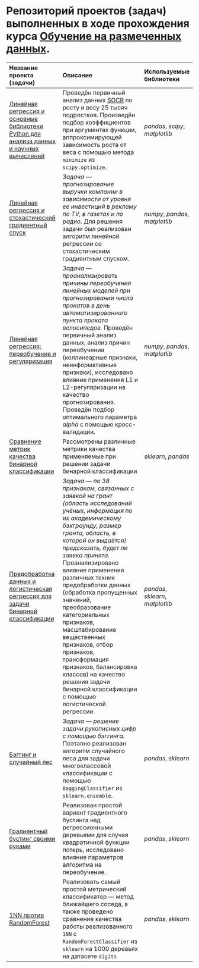 # Репозиторий проектов (задач) выполненных в ходе прохождения курса [Обучение на размеченных данных](https://www.coursera.org/learn/supervised-learning?specialization=machine-learning-data-analysis).

| Название проекта (задачи) | Описание | Используемые библиотеки | 
| :---------------------- | :---------------------- | :---------------------- |
| [Линейная регрессия и основные библиотеки Python для анализа данных и научных вычислений]()|Проведён первичный анализ данных [SOCR](http://wiki.stat.ucla.edu/socr/index.php/SOCR_Data_Dinov_020108_HeightsWeights) по росту и весу 25 тысяч подростков. Произведён подбор коэффициентов при аргументах функции, аппроксимирующей зависимость роста от веса с помощью метода `minimize` из `scipy.optimize`.| *pandas*, *scipy*, *matplotlib*|
|[Линейная регрессия и стохастический градиентный спуск]()|*Задача — прогнозирование выручки компании в зависимости от уровня ее инвестиций в рекламу по TV, в газетах и по радио.* Для решения задачи был реализован алгоритм линейной регрессии со стохастическим градиентным спуском.| *numpy*, *pandas*, *matplotlib*|
|[Линейная регрессия: переобучение и регуляризация]()|*Задача — проанализировать причины переобучения линейных моделей при прогнозировании числа прокатов в день автоматизированного пункта проката велосипедов.* Проведён первичный анализ данных, анализ причин переобучения (коллинеарные признаки, неинформативные признаки), исследовано влияние применения L1 и L2-регуляризации на качество прогнозирования. Проведён подбор оптимального параметра *alpha* с помощью кросс-валидации.| *numpy*, *pandas*, *matplotlib*|
|[Сравнение метрик качества бинарной классификации]()|Рассмотрены различные метрики качества применяемые при решении задачи бинарной классификации|*sklearn*, *pandas*|
|[Предобработка данных и логистическая регрессия для задачи бинарной классификации]()|*Задача — по 38 признакам, связанных с заявкой на грант (область исследований учёных, информация по их академическому бэкграунду, размер гранта, область, в которой он выдаётся) предсказать, будет ли заявка принята.* Проанализировано влияние применения различных техник предобработки данных (обработка пропущенных значений, преобразование категориальных признаков, масштабирование вещественных признаков, отбор признаков, трансформация признаков, балансировка классов) на качество решения задачи бинарной классификации с помощью логистической регрессии.| *pandas*, *sklearn*, *matplotlib*|
|[Бэггинг и случайный лес]()|*Задача — решение задачи рукописных цифр с помощью бэггинга.* Поэтапно реализован алгоритм случайного леса для задачи многоклассовой классификации с помощью `BaggingClassifier` из `sklearn.ensemble`.| *pandas*, *sklearn*|
|[Градиентный бустинг своими руками]()|Реализован простой вариант градиентного бустинга над регрессионными деревьями для случая квадратичной функции потерь, исследовано влияние параметров алгоритма на переобучение.| *pandas*, *sklearn*|
|[1NN против RandomForest]()|Реализовать самый простой метрический классификатор — метод ближайшего соседа, а также проведено сравнение качества работы реализованного `1NN` с `RandomForestClassifier` из `sklearn` на 1000 деревьях на датасете `digits`| *pandas*, *sklearn*|
